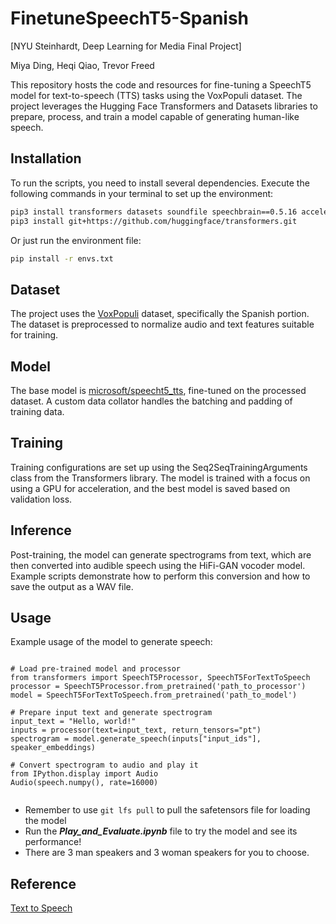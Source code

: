 # FinetuneSpeechT5-Spanish
[NYU Steinhardt, Deep Learning for Media Final Project]


Miya Ding, Heqi Qiao, Trevor Freed


This repository hosts the code and resources for fine-tuning a SpeechT5 model for text-to-speech (TTS) tasks using the VoxPopuli dataset. The project leverages the Hugging Face Transformers and Datasets libraries to prepare, process, and train a model capable of generating human-like speech.

## Installation

To run the scripts, you need to install several dependencies. Execute the following commands in your terminal to set up the environment:

```bash
pip3 install transformers datasets soundfile speechbrain==0.5.16 accelerate librosa
pip3 install git+https://github.com/huggingface/transformers.git
```


Or just run the environment file:

```bash
pip install -r envs.txt
```
## Dataset

The project uses the [VoxPopuli](https://huggingface.co/datasets/facebook/voxpopuli) dataset, specifically the Spanish portion. The dataset is preprocessed to normalize audio and text features suitable for training.

## Model

The base model is [microsoft/speecht5_tts](https://huggingface.co/docs/transformers/en/model_doc/speecht5), fine-tuned on the processed dataset. A custom data collator handles the batching and padding of training data.

## Training

Training configurations are set up using the Seq2SeqTrainingArguments class from the Transformers library. The model is trained with a focus on using a GPU for acceleration, and the best model is saved based on validation loss.

## Inference

Post-training, the model can generate spectrograms from text, which are then converted into audible speech using the HiFi-GAN vocoder model. Example scripts demonstrate how to perform this conversion and how to save the output as a WAV file.

## Usage

Example usage of the model to generate speech:  


```

# Load pre-trained model and processor
from transformers import SpeechT5Processor, SpeechT5ForTextToSpeech
processor = SpeechT5Processor.from_pretrained('path_to_processor')
model = SpeechT5ForTextToSpeech.from_pretrained('path_to_model')

# Prepare input text and generate spectrogram
input_text = "Hello, world!"
inputs = processor(text=input_text, return_tensors="pt")
spectrogram = model.generate_speech(inputs["input_ids"], speaker_embeddings)

# Convert spectrogram to audio and play it
from IPython.display import Audio
Audio(speech.numpy(), rate=16000)


```
- Remember to use `git lfs pull` to pull the safetensors file for loading the model
- Run the ***Play_and_Evaluate.ipynb*** file to try the model and see its performance!
- There are 3 man speakers and 3 woman speakers for you to choose.


## Reference

[Text to Speech](https://huggingface.co/docs/transformers/en/tasks/text-to-speech)
